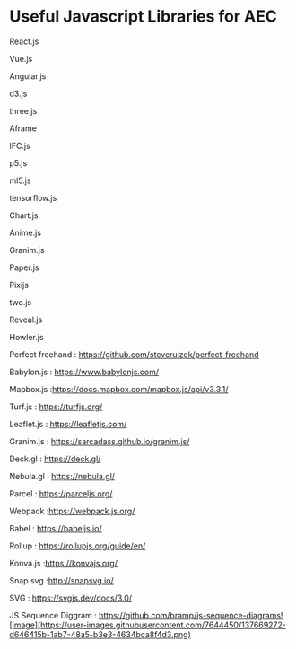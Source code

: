 # Useful Javascript Libraries for AEC

React.js

Vue.js

Angular.js

d3.js

three.js

Aframe

IFC.js

p5.js

ml5.js

tensorflow.js

Chart.js

Anime.js

Granim.js

Paper.js

Pixijs

two.js

Reveal.js

Howler.js

Perfect freehand : https://github.com/steveruizok/perfect-freehand

Babylon.js : https://www.babylonjs.com/

Mapbox.js :https://docs.mapbox.com/mapbox.js/api/v3.3.1/

Turf.js : https://turfjs.org/

Leaflet.js : https://leafletjs.com/

Granim.js : https://sarcadass.github.io/granim.js/

Deck.gl : https://deck.gl/

Nebula.gl : https://nebula.gl/

Parcel : https://parceljs.org/

Webpack :https://webpack.js.org/

Babel : https://babeljs.io/

Rollup : https://rollupjs.org/guide/en/

Konva.js :https://konvajs.org/

Snap svg :http://snapsvg.io/

SVG : https://svgjs.dev/docs/3.0/

JS Sequence Diggram : https://github.com/bramp/js-sequence-diagrams![image](https://user-images.githubusercontent.com/7644450/137669272-d646415b-1ab7-48a5-b3e3-4634bca8f4d3.png)




